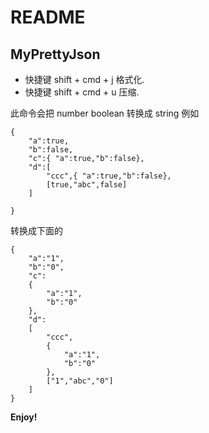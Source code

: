 # README
## MyPrettyJson

+ 快捷键 shift + cmd + j 格式化.
+ 快捷键 shift + cmd + u 压缩.

此命令会把 number boolean 转换成 string
例如
```
{
    "a":true,
    "b":false,
    "c":{ "a":true,"b":false},
    "d":[
        "ccc",{ "a":true,"b":false},
        [true,"abc",false]
    ]

}
```
转换成下面的
```
{
	"a":"1",
	"b":"0",
	"c":
	{
		"a":"1",
		"b":"0"
	},
	"d":
	[
		"ccc",
		{
			"a":"1",
			"b":"0"
		},
		["1","abc","0"]
	]
}

```
 

**Enjoy!**
